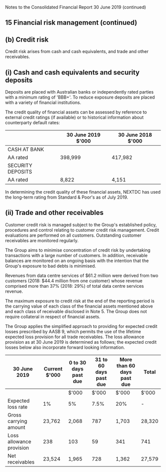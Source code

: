 Notes to the Consolidated Financial Report 30 June 2019 (continued)

## 15 Financial risk management (continued)

## (b) Credit risk

Credit risk arises from cash and cash equivalents, and trade and other receivables.

## (i) Cash and cash equivalents and security deposits

Deposits are placed with Australian banks or independently rated parties with a minimum rating of 'BBB+'. To reduce exposure deposits are placed with a variety of financial institutions.

The credit quality of financial assets can be assessed by reference to external credit ratings (if available) or to historical information about counterparty default rates:

|                   | 30 June 2019 $'000   | 30 June 2018 $'000   |
|-------------------|----------------------|----------------------|
| CASH AT BANK      |                      |                      |
| AA rated          | 398,999              | 417,982              |
| SECURITY DEPOSITS |                      |                      |
| AA rated          | 8,822                | 4,151                |

In determining the credit quality of these financial assets, NEXTDC has used the long-term rating from Standard & Poor's as of July 2019.

## (ii) Trade and other receivables

Customer credit risk is managed subject to the Group's established policy, procedures and control relating to customer credit risk management. Credit evaluations are performed on all customers. Outstanding customer receivables are monitored regularly.

The Group aims to minimise concentration of credit risk by undertaking transactions with a large number of customers. In addition, receivable balances are monitored on an ongoing basis with the intention that the Group's exposure to bad debts is minimised.

Revenues from data centre services of $61.2 million were derived from two customers (2018: $44.4 million from one customer) whose revenue comprised more than 37% (2018: 29%) of total data centre services revenue.

The maximum exposure to credit risk at the end of the reporting period is the carrying value of each class of the financial assets mentioned above and each class of receivable disclosed in Note 5. The Group does not require collateral in respect of financial assets.

The Group applies the simplified approach to providing for expected credit losses prescribed by AASB 9, which permits the use of the lifetime expected loss provision for all trade receivables. The loss allowance provision as at 30 June 2019 is determined as follows; the expected credit losses below also incorporate forward looking information.

| 30 June 2019             | Current $'000   | 0 to 30 days past due   | 31 to 60 days past due   | More than 60 days past due   | Total   |
|--------------------------|-----------------|-------------------------|--------------------------|------------------------------|---------|
|                          |                 | $'000                   | $'000                    | $'000                        | $'000   |
| Expected loss rate       | 1%              | 5%                      | 7.5%                     | 20%                          | -       |
| Gross carrying amount    | 23,762          | 2,068                   | 787                      | 1,703                        | 28,320  |
| Loss allowance provision | 238             | 103                     | 59                       | 341                          | 741     |
| Net receivables          | 23,524          | 1,965                   | 728                      | 1,362                        | 27,579  |